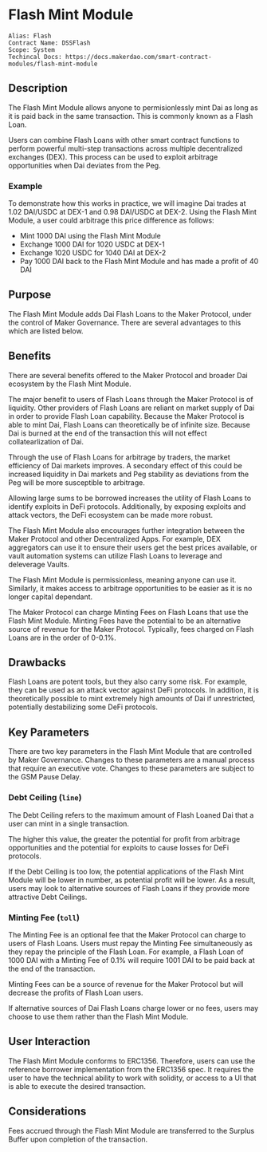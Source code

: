 # Flash Mint Module

```
Alias: Flash
Contract Name: DSSFlash
Scope: System
Techincal Docs: https://docs.makerdao.com/smart-contract-modules/flash-mint-module
```

## Description

The Flash Mint Module allows anyone to permisionlessly mint Dai as long as it is paid back in the same transaction. This is commonly known as a Flash Loan.

Users can combine Flash Loans with other smart contract functions to perform powerful multi-step transactions across multiple decentralized exchanges (DEX). This process can be used to exploit arbitrage opportunities when Dai deviates from the Peg.

### Example

To demonstrate how this works in practice, we will imagine Dai trades at 1.02 DAI/USDC at DEX-1 and 0.98 DAI/USDC at DEX-2. Using the Flash Mint Module, a user could arbitrage this price difference as follows:

* Mint 1000 DAI using the Flash Mint Module
* Exchange 1000 DAI for 1020 USDC at DEX-1
* Exchange 1020 USDC for 1040 DAI at DEX-2
* Pay 1000 DAI back to the Flash Mint Module and has made a profit of 40 DAI

## Purpose

The Flash Mint Module adds Dai Flash Loans to the Maker Protocol, under the control of Maker Governance. There are several advantages to this which are listed below.

## Benefits

There are several benefits offered to the Maker Protocol and broader Dai ecosystem by the Flash Mint Module.

The major benefit to users of Flash Loans through the Maker Protocol is of liquidity. Other providers of Flash Loans are reliant on market supply of Dai in order to provide Flash Loan capability. Because the Maker Protocol is able to mint Dai, Flash Loans can theoretically be of infinite size. Because Dai is burned at the end of the transaction this will not effect collatearlization of Dai.

Through the use of Flash Loans for arbitrage by traders, the market efficiency of Dai markets improves. A secondary effect of this could be increased liquidity in Dai markets and Peg stability as deviations from the Peg will be more susceptible to arbitrage.

Allowing large sums to be borrowed increases the utility of Flash Loans to identify exploits in DeFi protocols. Additionally, by exposing exploits and attack vectors, the DeFi ecosystem can be made more robust.

The Flash Mint Module also encourages further integration between the Maker Protocol and other Decentralized Apps. For example, DEX aggregators can use it to ensure their users get the best prices available, or vault automation systems can utilize Flash Loans to leverage and deleverage Vaults.

The Flash Mint Module is permissionless, meaning anyone can use it. Similarly, it makes access to arbitrage opportunities to be easier as it is no longer capital dependant.

The Maker Protocol can charge Minting Fees on Flash Loans that use the Flash Mint Module. Minting Fees have the potential to be an alternative source of revenue for the Maker Protocol. Typically, fees charged on Flash Loans are in the order of 0-0.1%.

## Drawbacks

Flash Loans are potent tools, but they also carry some risk. For example, they can be used as an attack vector against DeFi protocols. In addition, it is theoretically possible to mint extremely high amounts of Dai if unrestricted, potentially destabilizing some DeFi protocols.

## Key Parameters

There are two key parameters in the Flash Mint Module that are controlled by Maker Governance. Changes to these parameters are a manual process that require an executive vote. Changes to these parameters are subject to the GSM Pause Delay.

### Debt Ceiling (`line`)

The Debt Ceiling refers to the maximum amount of Flash Loaned Dai that a user can mint in a single transaction.

The higher this value, the greater the potential for profit from arbitrage opportunities and the potential for exploits to cause losses for DeFi protocols.

If the Debt Ceiling is too low, the potential applications of the Flash Mint Module will be lower in number, as potential profit will be lower. As a result, users may look to alternative sources of Flash Loans if they provide more attractive Debt Ceilings.

### Minting Fee (`toll`)

The Minting Fee is an optional fee that the Maker Protocol can charge to users of Flash Loans. Users must repay the Minting Fee simultaneously as they repay the principle of the Flash Loan. For example, a Flash Loan of 1000 DAI with a Minting Fee of 0.1% will require 1001 DAI to be paid back at the end of the transaction.

Minting Fees can be a source of revenue for the Maker Protocol but will decrease the profits of Flash Loan users.

If alternative sources of Dai Flash Loans charge lower or no fees, users may choose to use them rather than the Flash Mint Module.

## User Interaction

The Flash Mint Module conforms to ERC1356. Therefore, users can use the reference borrower implementation from the ERC1356 spec. It requires the user to have the technical ability to work with solidity, or access to a UI that is able to execute the desired transaction.

## Considerations

Fees accrued through the Flash Mint Module are transferred to the Surplus Buffer upon completion of the transaction.
